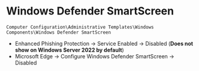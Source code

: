 # Windows Defender SmartScreen

`Computer Configuration\Administrative Templates\Windows Components\Windows Defender SmartScreen`

- Enhanced Phishing Protection -> Service Enabled -> Disabled (**Does not show on Windows Server 2022 by default**)
- Microsoft Edge -> Configure Windows Defender SmartScreen -> Disabled
